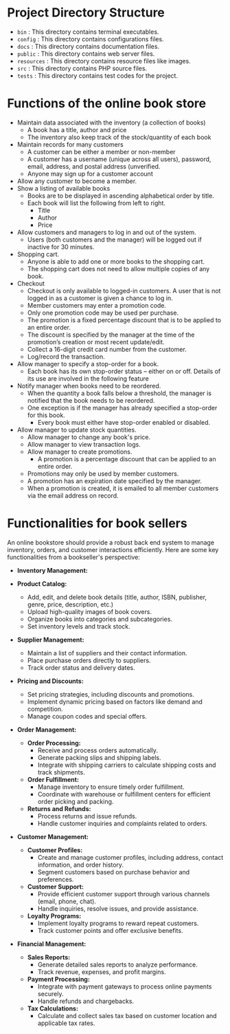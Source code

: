 # Project Directory Structure
- `bin`       : This directory contains terminal executables.
- `config`    : This directory contains configurations files.
- `docs`      : This directory contains documentation files.
- `public`    : This directory contains web server files.
- `resources` : This directory contains resource files like images.
- `src`       : This directory contains PHP source files.
- `tests`     : This directory contains test codes for the project.

# Functions of the online book store
- Maintain data associated with the inventory (a collection of books)
  - A book has a title, author and price
  - The inventory also keep track of the stock/quantity of each book
- Maintain records for many customers
  - A customer can be either a member or non-member
  - A customer has a username (unique across all users), password, email,
  address, and postal address (unverified.
  - Anyone may sign up for a customer account
- Allow any customer to become a member.
- Show a listing of available books
  - Books are to be displayed in ascending alphabetical order by title.
  - Each book will list the following from left to right.
    - Title
    - Author
    - Price
- Allow customers and managers to log in and out of the system.
  - Users (both customers and the manager) will be logged out if inactive for 30
  minutes.
- Shopping cart.
  - Anyone is able to add one or more books to the shopping cart.
  - The shopping cart does not need to allow multiple copies of any book.
- Checkout
  - Checkout is only available to logged-in customers. A user that is not logged
  in as a customer is given a chance to log in.
  - Member customers may enter a promotion code.
  - Only one promotion code may be used per purchase. 
  - The promotion is a fixed percentage discount that is to be applied to an
  entire order.
  - The discount is specified by the manager at the time of the promotion’s
  creation or most recent update/edit.
  - Collect a 16-digit credit card number from the customer.
  - Log/record the transaction.
- Allow manager to specify a stop-order for a book.
  - Each book has its own stop-order status – either on or off. Details of its
  use are involved in the following feature
- Notify manager when books need to be reordered.
  - When the quantity a book falls below a threshold, the manager is notified
  that the book needs to be reordered.
  - One exception is if the manager has already specified a stop-order for this
  book.
    - Every book must either have stop-order enabled or disabled.
- Allow manager to update stock quantities.
  - Allow manager to change any book's price.
  - Allow manager to view transaction logs.
  - Allow manager to create promotions.
    - A promotion is a percentage discount that can be applied to an entire
    order.
  - Promotions may only be used by member customers.
  - A promotion has an expiration date specified by the manager.
  - When a promotion is created, it is emailed to all member customers via the
  email address on record.

# Functionalities for book sellers

An online bookstore should provide a robust back end system to manage inventory,
orders, and customer interactions efficiently. Here are some key functionalities
from a bookseller's perspective:

- **Inventory Management:**
- **Product Catalog:**
    - Add, edit, and delete book details (title, author, ISBN, publisher, genre,
    price, description, etc.)
    - Upload high-quality images of book covers.
    - Organize books into categories and subcategories.
    - Set inventory levels and track stock.
- **Supplier Management:**
    - Maintain a list of suppliers and their contact information.
    - Place purchase orders directly to suppliers.
    - Track order status and delivery dates.
- **Pricing and Discounts:**
    - Set pricing strategies, including discounts and promotions.
    - Implement dynamic pricing based on factors like demand and competition.
    - Manage coupon codes and special offers.

- **Order Management:**
  - **Order Processing:**
      - Receive and process orders automatically.
      - Generate packing slips and shipping labels.
      - Integrate with shipping carriers to calculate shipping costs and track
      shipments.
  - **Order Fulfillment:**
      - Manage inventory to ensure timely order fulfillment.
      - Coordinate with warehouse or fulfillment centers for efficient order
      picking and packing.
  - **Returns and Refunds:**
      - Process returns and issue refunds.
      - Handle customer inquiries and complaints related to orders.

- **Customer Management:**
  - **Customer Profiles:**
      - Create and manage customer profiles, including address, contact
      information, and order history.
      - Segment customers based on purchase behavior and preferences.
  - **Customer Support:**
      - Provide efficient customer support through various channels (email, phone,
      chat).
      - Handle inquiries, resolve issues, and provide assistance.
  - **Loyalty Programs:**
      - Implement loyalty programs to reward repeat customers.
      - Track customer points and offer exclusive benefits.

- **Financial Management:**
  - **Sales Reports:**
      - Generate detailed sales reports to analyze performance.
      - Track revenue, expenses, and profit margins.
  - **Payment Processing:**
      - Integrate with payment gateways to process online payments securely.
      - Handle refunds and chargebacks.
  - **Tax Calculations:**
      - Calculate and collect sales tax based on customer location and applicable
      tax rates.
